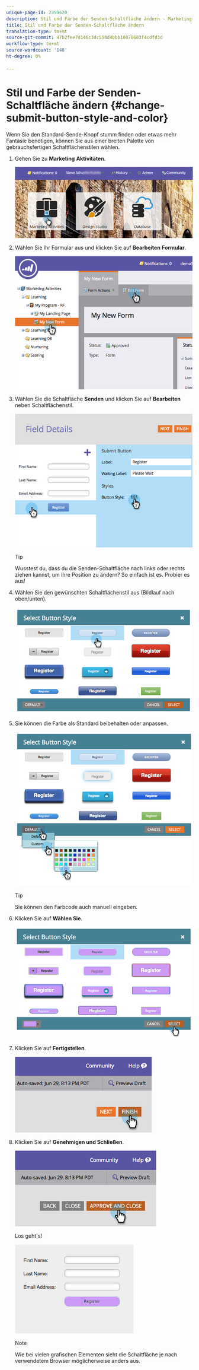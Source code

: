 ```yaml
---
unique-page-id: 2359620
description: Stil und Farbe der Senden-Schaltfläche ändern - Marketing-Dokumente - Produktdokumentation
title: Stil und Farbe der Senden-Schaltfläche ändern
translation-type: tm+mt
source-git-commit: 47b2fee7d146c3dc558d4bbb10070683f4cdfd3d
workflow-type: tm+mt
source-wordcount: '148'
ht-degree: 0%

---
```



# Stil und Farbe der Senden-Schaltfläche ändern {#change-submit-button-style-and-color}

Wenn Sie den Standard-Sende-Knopf stumm finden oder etwas mehr Fantasie benötigen, können Sie aus einer breiten Palette von gebrauchsfertigen Schaltflächenstilen wählen.

1. Gehen Sie zu **Marketing** **Aktivitäten**.

   ![](assets/login-marketing-activities-3.png)

1. Wählen Sie Ihr Formular aus und klicken Sie auf **Bearbeiten** **Formular**.

   ![](assets/image2014-9-15-16-3a54-3a36.png)

1. Wählen Sie die Schaltfläche **Senden** und klicken Sie auf **Bearbeiten** neben Schaltflächenstil.

   ![](assets/image2014-9-15-16-3a54-3a56.png)

   >[!TIP]
   >
   >Wusstest du, dass du die Senden-Schaltfläche nach links oder rechts ziehen kannst, um ihre Position zu ändern? So einfach ist es. Probier es aus!

1. Wählen Sie den gewünschten Schaltflächenstil aus (Bildlauf nach oben/unten).

   ![](assets/image2014-9-15-16-3a55-3a30.png)

1. Sie können die Farbe als Standard beibehalten oder anpassen.

   ![](assets/image2014-9-15-16-3a56-3a0.png)

   >[!TIP]
   >
   >Sie können den Farbcode auch manuell eingeben.

1. Klicken Sie auf **Wählen Sie**.

   ![](assets/image2014-9-15-16-3a56-3a37.png)

1. Klicken Sie auf **Fertigstellen**.

   ![](assets/image2014-9-15-16-3a56-3a52.png)

1. Klicken Sie auf **Genehmigen und Schließen**.

   ![](assets/image2014-9-15-16-3a57-3a10.png)

   Los geht&#39;s!

   ![](assets/image2014-9-15-16-3a57-3a17.png)

   >[!NOTE]
   >
   >Wie bei vielen grafischen Elementen sieht die Schaltfläche je nach verwendetem Browser möglicherweise anders aus.

